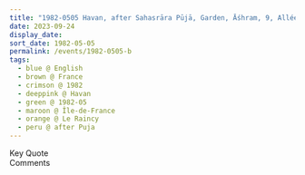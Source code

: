 ```yaml
---
title: "1982-0505 Havan, after Sahasrāra Pūjā, Garden, Āśhram, 9, Allée Du Rocher, Le Raincy (13 kms E of Paris), Île-de-France, France"
date: 2023-09-24
display_date: 
sort_date: 1982-05-05
permalink: /events/1982-0505-b
tags:
  - blue @ English
  - brown @ France
  - crimson @ 1982
  - deeppink @ Havan
  - green @ 1982-05
  - maroon @ Île-de-France
  - orange @ Le Raincy
  - peru @ after Puja
---
```


<wave-list>
  <list-title color="green" width="75">Key Quote</list-title>
  <list-item color="BlanchedAlmond"  width="200"></list-item>
  <list-item color="Lavender"></list-item>
  <list-item color="BlanchedAlmond"></list-item>
</wave-list>

<br>

<wave-list>
  <list-title color="green" width="75">Comments</list-title>
  <list-item color="BlanchedAlmond"  width="200"></list-item>
  <list-item color="Lavender"></list-item>
  <list-item color="BlanchedAlmond"></list-item>
</wave-list>
